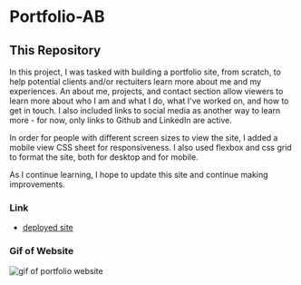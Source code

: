 # Portfolio-AB

## This Repository

In this project, I was tasked with building a portfolio site, from scratch, to help potential clients and/or rectuiters learn more about me and my experiences. An about me, projects, and contact section allow viewers to learn more about who I am and what I do, what I've worked on, and how to get in touch. I also included links to social media as another way to learn more - for now, only links to Github and LinkedIn are active.

In order for people with different screen sizes to view the site, I added a mobile view CSS sheet for responsiveness. I also used flexbox and css grid to format the site, both for desktop and for mobile.

As I continue learning, I hope to update this site and continue making improvements.

### Link

- [deployed site](https://breyera.github.io/Portfolio-AB/)

### Gif of Website

![gif of portfolio website](assets/images/portfolio.gif)
